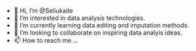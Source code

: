 - 👋 Hi, I’m @Seliukaite
- 👀 I’m interested in data analysis technologies.
- 🌱 I’m currently learning data editing and imputation methods.
- 💞️ I’m looking to collaborate on inspiring data analyis ideas.
- 📫 How to reach me ...

<!---
Seliukaite/Seliukaite is a ✨ special ✨ repository because its `README.md` (this file) appears on your GitHub profile.
You can click the Preview link to take a look at your changes.
--->
